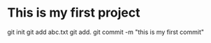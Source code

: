 # This is my first project

git init
git add abc.txt
git add.
git commit -m "this is my first commit"